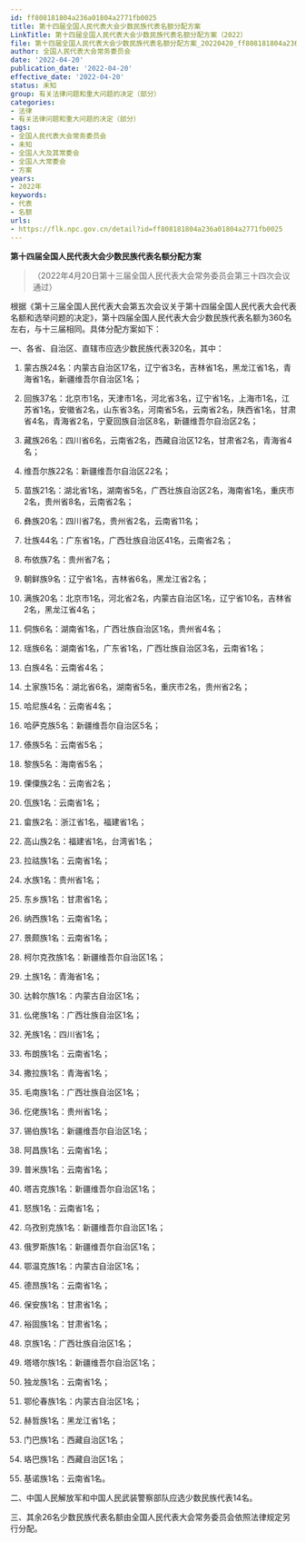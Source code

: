 ```yaml
---
id: ff808181804a236a01804a2771fb0025
title: 第十四届全国人民代表大会少数民族代表名额分配方案
LinkTitle: 第十四届全国人民代表大会少数民族代表名额分配方案（2022）
file: 第十四届全国人民代表大会少数民族代表名额分配方案_20220420_ff808181804a236a01804a2771fb0025.docx
author: 全国人民代表大会常务委员会
date: '2022-04-20'
publication_date: '2022-04-20'
effective_date: '2022-04-20'
status: 未知
group: 有关法律问题和重大问题的决定（部分）
categories:
- 法律
- 有关法律问题和重大问题的决定（部分）
tags:
- 全国人民代表大会常务委员会
- 未知
- 全国人大及其常委会
- 全国人大常委会
- 方案
years:
- 2022年
keywords:
- 代表
- 名额
urls:
- https://flk.npc.gov.cn/detail?id=ff808181804a236a01804a2771fb0025
---
```


**第十四届全国人民代表大会少数民族代表名额分配方案**

> （2022年4月20日第十三届全国人民代表大会常务委员会第三十四次会议通过）

根据《第十三届全国人民代表大会第五次会议关于第十四届全国人民代表大会代表名额和选举问题的决定》，第十四届全国人民代表大会少数民族代表名额为360名左右，与十三届相同。具体分配方案如下：

一、各省、自治区、直辖市应选少数民族代表320名，其中：

1. 蒙古族24名：内蒙古自治区17名，辽宁省3名，吉林省1名，黑龙江省1名，青海省1名，新疆维吾尔自治区1名；

2. 回族37名：北京市1名，天津市1名，河北省3名，辽宁省1名，上海市1名，江苏省1名，安徽省2名，山东省3名，河南省5名，云南省2名，陕西省1名，甘肃省4名，青海省2名，宁夏回族自治区8名，新疆维吾尔自治区2名；

3. 藏族26名：四川省6名，云南省2名，西藏自治区12名，甘肃省2名，青海省4名；

4. 维吾尔族22名：新疆维吾尔自治区22名；

5. 苗族21名：湖北省1名，湖南省5名，广西壮族自治区2名，海南省1名，重庆市2名，贵州省8名，云南省2名；

6. 彝族20名：四川省7名，贵州省2名，云南省11名；

7. 壮族44名：广东省1名，广西壮族自治区41名，云南省2名；

8. 布依族7名：贵州省7名；

9. 朝鲜族9名：辽宁省1名，吉林省6名，黑龙江省2名；

10. 满族20名：北京市1名，河北省2名，内蒙古自治区1名，辽宁省10名，吉林省2名，黑龙江省4名；

11. 侗族6名：湖南省1名，广西壮族自治区1名，贵州省4名；

12. 瑶族6名：湖南省1名，广东省1名，广西壮族自治区3名，云南省1名；

13. 白族4名：云南省4名；

14. 土家族15名：湖北省6名，湖南省5名，重庆市2名，贵州省2名；

15. 哈尼族4名：云南省4名；

16. 哈萨克族5名：新疆维吾尔自治区5名；

17. 傣族5名：云南省5名；

18. 黎族5名：海南省5名；

19. 傈僳族2名：云南省2名；

20. 佤族1名：云南省1名；

21. 畲族2名：浙江省1名，福建省1名；

22. 高山族2名：福建省1名，台湾省1名；

23. 拉祜族1名：云南省1名；

24. 水族1名：贵州省1名；

25. 东乡族1名：甘肃省1名；

26. 纳西族1名：云南省1名；

27. 景颇族1名：云南省1名；

28. 柯尔克孜族1名：新疆维吾尔自治区1名；

29. 土族1名：青海省1名；

30. 达斡尔族1名：内蒙古自治区1名；

31. 仫佬族1名：广西壮族自治区1名；

32. 羌族1名：四川省1名；

33. 布朗族1名：云南省1名；

34. 撒拉族1名：青海省1名；

35. 毛南族1名：广西壮族自治区1名；

36. 仡佬族1名：贵州省1名；

37. 锡伯族1名：新疆维吾尔自治区1名；

38. 阿昌族1名：云南省1名；

39. 普米族1名：云南省1名；

40. 塔吉克族1名：新疆维吾尔自治区1名；

41. 怒族1名：云南省1名；

42. 乌孜别克族1名：新疆维吾尔自治区1名；

43. 俄罗斯族1名：新疆维吾尔自治区1名；

44. 鄂温克族1名：内蒙古自治区1名；

45. 德昂族1名：云南省1名；

46. 保安族1名：甘肃省1名；

47. 裕固族1名：甘肃省1名；

48. 京族1名：广西壮族自治区1名；

49. 塔塔尔族1名：新疆维吾尔自治区1名；

50. 独龙族1名：云南省1名；

51. 鄂伦春族1名：内蒙古自治区1名；

52. 赫哲族1名：黑龙江省1名；

53. 门巴族1名：西藏自治区1名；

54. 珞巴族1名：西藏自治区1名；

55. 基诺族1名：云南省1名。

二、中国人民解放军和中国人民武装警察部队应选少数民族代表14名。

三、其余26名少数民族代表名额由全国人民代表大会常务委员会依照法律规定另行分配。
